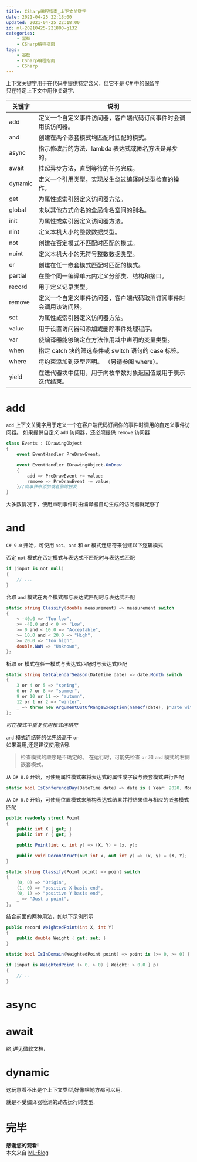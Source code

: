 ```yaml
---
title: CSharp编程指南_上下文关键字
date: 2021-04-25 22:18:00
updated: 2021-04-25 22:18:00
id: ml-20210425-221800-g132
categories:
	- 基础
	- CSharp编程指南
tags: 
	- 基础
	- CSharp编程指南
	- CSharp
---
```


上下文关键字用于在代码中提供特定含义，但它不是 C# 中的保留字  
只在特定上下文中用作关键字.

| 关键字  | 说明                                                                |
| ------- | ------------------------------------------------------------------- |
| add     | 定义一个自定义事件访问器，客户端代码订阅事件时会调用该访问器。      |
| and     | 创建在两个嵌套模式均匹配时匹配的模式。                              |
| async   | 指示修改后的方法、lambda 表达式或匿名方法是异步的。                 |
| await   | 挂起异步方法，直到等待的任务完成。                                  |
| dynamic | 定义一个引用类型，实现发生绕过编译时类型检查的操作。                |
| get     | 为属性或索引器定义访问器方法。                                      |
| global  | 未以其他方式命名的全局命名空间的别名。                              |
| init    | 为属性或索引器定义访问器方法。                                      |
| nint    | 定义本机大小的整数数据类型。                                        |
| not     | 创建在否定模式不匹配时匹配的模式。                                  |
| nuint   | 定义本机大小的无符号整数数据类型。                                  |
| or      | 创建在任一嵌套模式匹配时匹配的模式。                                |
| partial | 在整个同一编译单元内定义分部类、结构和接口。                        |
| record  | 用于定义记录类型。                                                  |
| remove  | 定义一个自定义事件访问器，客户端代码取消订阅事件时会调用该访问器。 |
| set     | 为属性或索引器定义访问器方法。                                      |
| value   | 用于设置访问器和添加或删除事件处理程序。                            |
| var     | 使编译器能够确定在方法作用域中声明的变量类型。                      |
| when    | 指定 catch 块的筛选条件或 switch 语句的 case 标签。                 |
| where   | 将约束添加到泛型声明。 （另请参阅 where）。                         |
| yield   | 在迭代器块中使用，用于向枚举数对象返回值或用于表示迭代结束。        |

<!--more-->

# add

`add` 上下文关键字用于定义一个在客户端代码订阅你的事件时调用的自定义事件访问器。 如果提供自定义 `add` 访问器，还必须提供 `remove` 访问器
```C#
class Events : IDrawingObject
{
    event EventHandler PreDrawEvent;

    event EventHandler IDrawingObject.OnDraw
    {
        add => PreDrawEvent += value;
        remove => PreDrawEvent -= value;
    }//向事件中添加或者删除触发
}
```
大多数情况下，使用声明事件时由编译器自动生成的访问器就足够了

# and

 `C# 9.0` 开始，可使用 `not`、`and` 和 `or` 模式连结符来创建以下逻辑模式

否定 `not` 模式在否定模式与表达式不匹配时与表达式匹配
```C#
if (input is not null)
{
    // ...
}
```

合取 `and` 模式在两个模式都与表达式匹配时与表达式匹配
```C#
static string Classify(double measurement) => measurement switch
{
    < -40.0 => "Too low",
    >= -40.0 and < 0 => "Low",
    >= 0 and < 10.0 => "Acceptable",
    >= 10.0 and < 20.0 => "High",
    >= 20.0 => "Too high",
    double.NaN => "Unknown",
};
```

析取 `or` 模式在任一模式与表达式匹配时与表达式匹配
```C#
static string GetCalendarSeason(DateTime date) => date.Month switch
{
    3 or 4 or 5 => "spring",
    6 or 7 or 8 => "summer",
    9 or 10 or 11 => "autumn",
    12 or 1 or 2 => "winter",
    _ => throw new ArgumentOutOfRangeException(nameof(date), $"Date with unexpected month: {date.Month}."),
};
```
*可在模式中重复使用模式连结符*

`and` 模式连结符的优先级高于 `or`  
如果混用,还是建议使用括号.

> 检查模式的顺序是不确定的。 在运行时，可能先检查 `or` 和 `and` 模式的右侧嵌套模式。

从 `C# 8.0` 开始，可使用属性模式来将表达式的属性或字段与嵌套模式进行匹配

```C#
static bool IsConferenceDay(DateTime date) => date is { Year: 2020, Month: 5, Day: 19 or 20 or 21 };
```

从 `C# 8.0` 开始，可使用位置模式来解构表达式结果并将结果值与相应的嵌套模式匹配
```C#
public readonly struct Point
{
    public int X { get; }
    public int Y { get; }

    public Point(int x, int y) => (X, Y) = (x, y);

    public void Deconstruct(out int x, out int y) => (x, y) = (X, Y);
}

static string Classify(Point point) => point switch
{
    (0, 0) => "Origin",
    (1, 0) => "positive X basis end",
    (0, 1) => "positive Y basis end",
    _ => "Just a point",
};
```

结合前面的两种用法，如以下示例所示
```C#
public record WeightedPoint(int X, int Y)
{
    public double Weight { get; set; }
}

static bool IsInDomain(WeightedPoint point) => point is (>= 0, >= 0) { Weight: >= 0.0 };

if (input is WeightedPoint (> 0, > 0) { Weight: > 0.0 } p)
{
    // ..
}
```

# async

# await

略,详见微软文档.

# dynamic

这玩意看不出是个上下文类型,好像啥地方都可以用.

就是不受编译器检测的动态运行时类型.

# 完毕

**感谢您的观看!**  
本文来自 [ML-Blog][ML-Blog_Link]

<!-- 图片 -->

<!-- 链接 -->

<!-- 水印 -->
[ML-Blog_Link]:https://userminghaoli.github.io/ "我的博客"
